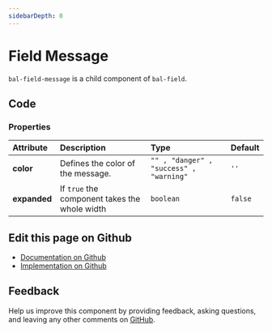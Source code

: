 ```yaml
---
sidebarDepth: 0
---
```



# Field Message

`bal-field-message` is a child component of `bal-field`.




<ClientOnly><docs-component-tabs></docs-component-tabs></ClientOnly>

<!-- docs:child of bal-field -->


## Code

### Properties


| Attribute    | Description                                   | Type                                    | Default |
| :----------- | :-------------------------------------------- | :-------------------------------------- | :------ |
| **color**    | Defines the color of the message.             | `"" , "danger" , "success" , "warning"` | `''`    |
| **expanded** | If `true` the component takes the whole width | `boolean`                               | `false` |




## Edit this page on Github

* [Documentation on Github](https://github.com/baloise/design-system/blob/master/docs/src/components/components/bal-field-message.md)
* [Implementation on Github](https://github.com/baloise/design-system/blob/master/packages/components/src/components/bal-field-message)

## Feedback

Help us improve this component by providing feedback, asking questions, and leaving any other comments on [GitHub](https://github.com/baloise/design-system/issues/new).

